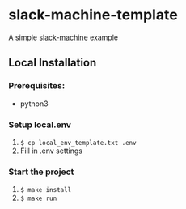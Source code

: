 # slack-machine-template

A simple [slack-machine](https://github.com/DandyDev/slack-machine) example


## Local Installation

### Prerequisites:
- python3

### Setup local.env
1. `$ cp local_env_template.txt .env`
2. Fill in .env settings

### Start the project
1. `$ make install`
2. `$ make run`

